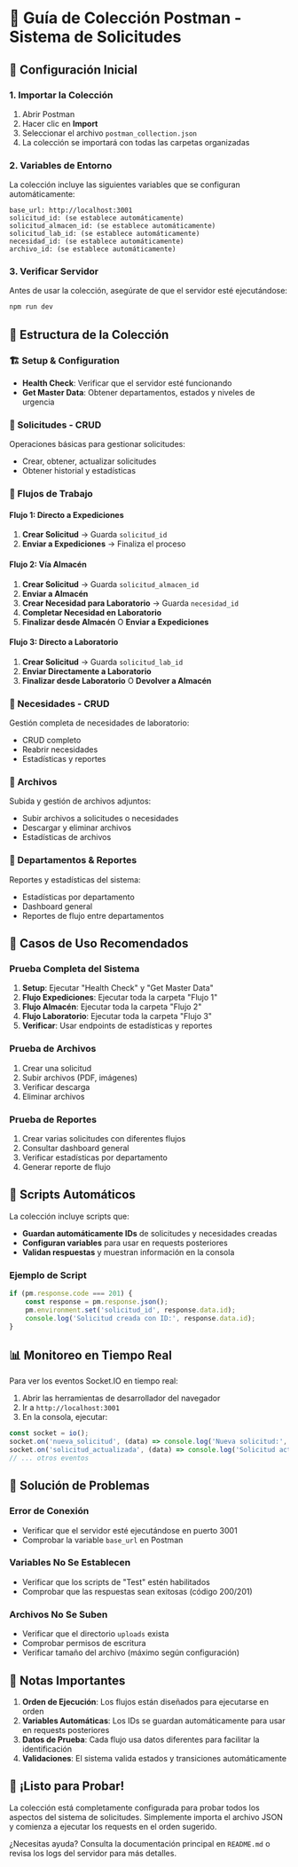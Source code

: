 # 📮 Guía de Colección Postman - Sistema de Solicitudes

## 🚀 Configuración Inicial

### 1. Importar la Colección
1. Abrir Postman
2. Hacer clic en **Import**
3. Seleccionar el archivo `postman_collection.json`
4. La colección se importará con todas las carpetas organizadas

### 2. Variables de Entorno
La colección incluye las siguientes variables que se configuran automáticamente:

```
base_url: http://localhost:3001
solicitud_id: (se establece automáticamente)
solicitud_almacen_id: (se establece automáticamente)
solicitud_lab_id: (se establece automáticamente)
necesidad_id: (se establece automáticamente)
archivo_id: (se establece automáticamente)
```

### 3. Verificar Servidor
Antes de usar la colección, asegúrate de que el servidor esté ejecutándose:
```bash
npm run dev
```

## 📁 Estructura de la Colección

### 🏗️ Setup & Configuration
- **Health Check**: Verificar que el servidor esté funcionando
- **Get Master Data**: Obtener departamentos, estados y niveles de urgencia

### 📝 Solicitudes - CRUD
Operaciones básicas para gestionar solicitudes:
- Crear, obtener, actualizar solicitudes
- Obtener historial y estadísticas

### 🔄 Flujos de Trabajo

#### Flujo 1: Directo a Expediciones
1. **Crear Solicitud** → Guarda `solicitud_id`
2. **Enviar a Expediciones** → Finaliza el proceso

#### Flujo 2: Vía Almacén
1. **Crear Solicitud** → Guarda `solicitud_almacen_id`
2. **Enviar a Almacén**
3. **Crear Necesidad para Laboratorio** → Guarda `necesidad_id`
4. **Completar Necesidad en Laboratorio**
5. **Finalizar desde Almacén** O **Enviar a Expediciones**

#### Flujo 3: Directo a Laboratorio
1. **Crear Solicitud** → Guarda `solicitud_lab_id`
2. **Enviar Directamente a Laboratorio**
3. **Finalizar desde Laboratorio** O **Devolver a Almacén**

### 🧬 Necesidades - CRUD
Gestión completa de necesidades de laboratorio:
- CRUD completo
- Reabrir necesidades
- Estadísticas y reportes

### 📁 Archivos
Subida y gestión de archivos adjuntos:
- Subir archivos a solicitudes o necesidades
- Descargar y eliminar archivos
- Estadísticas de archivos

### 🏢 Departamentos & Reportes
Reportes y estadísticas del sistema:
- Estadísticas por departamento
- Dashboard general
- Reportes de flujo entre departamentos

## 🎯 Casos de Uso Recomendados

### Prueba Completa del Sistema
1. **Setup**: Ejecutar "Health Check" y "Get Master Data"
2. **Flujo Expediciones**: Ejecutar toda la carpeta "Flujo 1"
3. **Flujo Almacén**: Ejecutar toda la carpeta "Flujo 2"
4. **Flujo Laboratorio**: Ejecutar toda la carpeta "Flujo 3"
5. **Verificar**: Usar endpoints de estadísticas y reportes

### Prueba de Archivos
1. Crear una solicitud
2. Subir archivos (PDF, imágenes)
3. Verificar descarga
4. Eliminar archivos

### Prueba de Reportes
1. Crear varias solicitudes con diferentes flujos
2. Consultar dashboard general
3. Verificar estadísticas por departamento
4. Generar reporte de flujo

## 🔧 Scripts Automáticos

La colección incluye scripts que:
- **Guardan automáticamente IDs** de solicitudes y necesidades creadas
- **Configuran variables** para usar en requests posteriores
- **Validan respuestas** y muestran información en la consola

### Ejemplo de Script
```javascript
if (pm.response.code === 201) {
    const response = pm.response.json();
    pm.environment.set('solicitud_id', response.data.id);
    console.log('Solicitud creada con ID:', response.data.id);
}
```

## 📊 Monitoreo en Tiempo Real

Para ver los eventos Socket.IO en tiempo real:
1. Abrir las herramientas de desarrollador del navegador
2. Ir a `http://localhost:3001`
3. En la consola, ejecutar:
```javascript
const socket = io();
socket.on('nueva_solicitud', (data) => console.log('Nueva solicitud:', data));
socket.on('solicitud_actualizada', (data) => console.log('Solicitud actualizada:', data));
// ... otros eventos
```

## 🚨 Solución de Problemas

### Error de Conexión
- Verificar que el servidor esté ejecutándose en puerto 3001
- Comprobar la variable `base_url` en Postman

### Variables No Se Establecen
- Verificar que los scripts de "Test" estén habilitados
- Comprobar que las respuestas sean exitosas (código 200/201)

### Archivos No Se Suben
- Verificar que el directorio `uploads` exista
- Comprobar permisos de escritura
- Verificar tamaño del archivo (máximo según configuración)

## 📝 Notas Importantes

1. **Orden de Ejecución**: Los flujos están diseñados para ejecutarse en orden
2. **Variables Automáticas**: Los IDs se guardan automáticamente para usar en requests posteriores
3. **Datos de Prueba**: Cada flujo usa datos diferentes para facilitar la identificación
4. **Validaciones**: El sistema valida estados y transiciones automáticamente

## 🎉 ¡Listo para Probar!

La colección está completamente configurada para probar todos los aspectos del sistema de solicitudes. Simplemente importa el archivo JSON y comienza a ejecutar los requests en el orden sugerido.

¿Necesitas ayuda? Consulta la documentación principal en `README.md` o revisa los logs del servidor para más detalles.